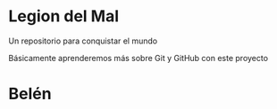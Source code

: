 # Legion del Mal
Un repositorio para conquistar el mundo

Básicamente aprenderemos más sobre Git y GitHub con este proyecto

# Belén